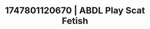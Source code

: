 ---
categories:
- BDSM whisper
- Face sitting
- Mindful kink
- Mormon wife
- Non-binary beauty
image: /assets/images/1747801120670.jpg
layout: post
seo:
  description: Featured content with sensual Scat Fetish, ABDL Play. HD images available.
  keywords: Scat Fetish, ABDL Play
  og_image: /assets/images/1747801120670.jpg
  schema_type: VisualArtwork
tags:
- '#1747801120670'
- ABDL Play
- Scat Fetish
title: 1747801120670 | ABDL Play Scat Fetish
---